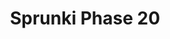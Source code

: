 ---
slug: sprunki-phase-20-2175
title: Sprunki Phase 20
description: "Sprunki Phase 20 is an exciting online game. Play for free directly in your browser!"
icon: /images/popular_mods/Sprunki Phase 20.png
url: https://wowtbc.net/sprunkin/sprunki-phase-20/index.html
previewImage: /images/popular_mods/Sprunki Phase 20.png
type: popular mods

# SEO配置
seo:
  title: "Sprunki Phase 20 - Play Free Online Game | Fun Browser Games"
  description: "Sprunki Phase 20 - Play this fun online game for free in your browser. No download required!"
  ogImage: "/images/popular_mods/Sprunki Phase 20.png"
  keywords: "sprunki-phase-20-2175, online game, browser game, free game, popular mods game, play online"

videoUrls:
  - https://www.youtube.com/embed/example1
  - https://www.youtube.com/embed/example2

whyPlay:
  title: "Why Play Sprunki Phase 20?"
  items:
    - "Immersive Gameplay: Sprunki Phase 20 offers an engaging and immersive gaming experience that will keep you entertained for hours"
    - "Challenging Levels: Test your skills with increasingly difficult challenges and obstacles"
    - "Beautiful Graphics: Enjoy stunning visuals and smooth animations that bring the game world to life"
    - "Regular Updates: New content and features are added regularly to keep the game fresh and exciting"
    - "Free to Play: Experience all the fun without spending a penny"
    - "Community Features: Connect with other players, share strategies, and compete for high scores"
    - "Cross-Platform: Play on any device with a web browser, no downloads required"

features:
  title: "Key Features of Sprunki Phase 20"
  image: "/images/popular_mods/Sprunki Phase 20.png"
  items:
    - "Intuitive Controls: Easy to learn controls make Sprunki Phase 20 accessible for players of all skill levels"
    - "Multiple Game Modes: Enjoy various gameplay options that provide different challenges and experiences"
    - "Character Customization: Personalize your gaming experience with unique characters and items"
    - "Achievement System: Complete special tasks to earn rewards and recognition"
    - "Leaderboards: Compete with players worldwide and see who can achieve the highest scores"

characteristics:
  title: "Game Characteristics"
  image: "/images/popular_mods/Sprunki Phase 20.png"
  items:
    - "Genre: Popular mods game with elements of strategy and skill"
    - "Difficulty: Suitable for both casual gamers and those seeking a challenge"
    - "Play Time: Quick sessions or extended gameplay, depending on your preference"
    - "Art Style: Vibrant and engaging visuals that enhance the gaming experience"
    - "Sound Design: Immersive audio that complements the gameplay perfectly"

info: "Sprunki Phase 20 is an exciting online game that offers players a unique and engaging gaming experience. With its intuitive controls, stunning visuals, and challenging gameplay, Sprunki Phase 20 provides hours of entertainment for players of all ages and skill levels. Whether you're looking for a quick gaming session during a break or an extended play session, Sprunki Phase 20 delivers an immersive experience that will keep you coming back for more. The game features multiple levels of increasing difficulty, ensuring that players are constantly challenged as they progress. With regular updates adding new content and features, Sprunki Phase 20 remains fresh and exciting, providing endless entertainment options for its growing community of players."

howToPlayIntro: "Welcome to Sprunki Phase 20! This guide will walk you through the basics and help you master the game. Whether you're a beginner or looking to improve your skills, these tips and instructions will enhance your gaming experience."

howToPlaySteps:
  - title: "Getting Started"
    description: "Begin your Sprunki Phase 20 adventure by familiarizing yourself with the controls. Use your keyboard or mouse to navigate through the game interface. The tutorial will guide you through the basic mechanics and help you understand the objectives."
  - title: "Understanding the Objectives"
    description: "In Sprunki Phase 20, your main goal is to progress through levels by completing specific objectives. Each level presents unique challenges that require different strategies and approaches."
  - title: "Mastering the Controls"
    description: "Practice using the controls to improve your precision and reaction time. Sprunki Phase 20 requires quick reflexes and strategic thinking to overcome obstacles and defeat opponents."
  - title: "Utilizing Power-ups"
    description: "Collect power-ups throughout the game to enhance your abilities and overcome difficult challenges. Each power-up offers unique advantages that can be crucial for success."
  - title: "Developing Strategies"
    description: "As you progress in Sprunki Phase 20, develop effective strategies for different scenarios. Analyze patterns, anticipate challenges, and adapt your approach to maximize your performance."

faq:
  title: "Frequently Asked Questions about Sprunki Phase 20"
  items:
    - question: "Is Sprunki Phase 20 free to play?"
      answer: "Yes, Sprunki Phase 20 is completely free to play directly in your web browser. No downloads or purchases are required to enjoy the full game experience."
    - question: "Can I play Sprunki Phase 20 on mobile devices?"
      answer: "Yes, Sprunki Phase 20 is optimized for both desktop and mobile play. You can enjoy the game on any device with a web browser and internet connection."
    - question: "Are there any in-game purchases?"
      answer: "While Sprunki Phase 20 is free to play, there may be optional in-game purchases available for cosmetic items or additional features that don't affect core gameplay."
    - question: "How often is Sprunki Phase 20 updated?"
      answer: "The developers regularly update Sprunki Phase 20 with new content, features, and improvements based on player feedback and game performance."
    - question: "Can I play Sprunki Phase 20 offline?"
      answer: "Currently, Sprunki Phase 20 requires an internet connection to play as it's a browser-based online game."
    - question: "Is Sprunki Phase 20 suitable for children?"
      answer: "Yes, Sprunki Phase 20 is designed to be family-friendly and suitable for players of all ages."
    - question: "How do I report bugs or issues?"
      answer: "If you encounter any problems while playing Sprunki Phase 20, you can report them through the game's support page or contact the developers directly through their website."
    - question: "Still Have Questions?"
      answer: "If you have additional questions about Sprunki Phase 20 that aren't covered in this FAQ, please visit our support center or contact our customer service team for assistance."
---